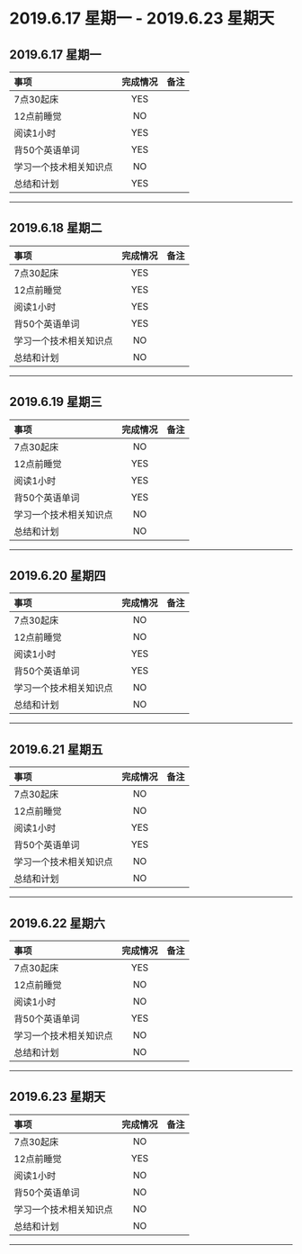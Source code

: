# **2019.6.17 星期一 - 2019.6.23 星期天**


## 2019.6.17 星期一

| 事项                   | 完成情况 | 备注 |
| :--------------------- | :------: | :--- |
| 7点30起床              |   YES    |      |
| 12点前睡觉             |    NO    |
| 阅读1小时              |   YES    |
| 背50个英语单词         |   YES    |
| 学习一个技术相关知识点 |    NO    |
| 总结和计划             |   YES    |

***

## 2019.6.18 星期二

| 事项                   | 完成情况 | 备注 |
| :--------------------- | :------: | :--- |
| 7点30起床              |   YES    |      |
| 12点前睡觉             |   YES    |
| 阅读1小时              |   YES    |
| 背50个英语单词         |   YES    |
| 学习一个技术相关知识点 |    NO    |
| 总结和计划             |    NO    |

***

## 2019.6.19 星期三

| 事项                   | 完成情况 | 备注 |
| :--------------------- | :------: | :--- |
| 7点30起床              |    NO    |      |
| 12点前睡觉             |   YES    |
| 阅读1小时              |   YES    |
| 背50个英语单词         |   YES    |
| 学习一个技术相关知识点 |    NO    |
| 总结和计划             |    NO    |

***

## 2019.6.20 星期四

| 事项                   | 完成情况 | 备注 |
| :--------------------- | :------: | :--- |
| 7点30起床              |    NO    |      |
| 12点前睡觉             |    NO    |
| 阅读1小时              |   YES    |
| 背50个英语单词         |   YES    |
| 学习一个技术相关知识点 |    NO    |
| 总结和计划             |    NO    |

***

## 2019.6.21 星期五

| 事项                   | 完成情况 | 备注 |
| :--------------------- | :------: | :--- |
| 7点30起床              |    NO    |      |
| 12点前睡觉             |    NO    |
| 阅读1小时              |   YES    |
| 背50个英语单词         |   YES    |
| 学习一个技术相关知识点 |    NO    |
| 总结和计划             |    NO    |

***


## 2019.6.22 星期六

| 事项                   | 完成情况 | 备注 |
| :--------------------- | :------: | :--- |
| 7点30起床              |   YES    |      |
| 12点前睡觉             |    NO    |
| 阅读1小时              |    NO    |
| 背50个英语单词         |   YES    |
| 学习一个技术相关知识点 |    NO    |
| 总结和计划             |    NO    |

***

## 2019.6.23 星期天

| 事项                   | 完成情况 | 备注 |
| :--------------------- | :------: | :--- |
| 7点30起床              |    NO    |      |
| 12点前睡觉             |   YES    |
| 阅读1小时              |    NO    |
| 背50个英语单词         |    NO    |
| 学习一个技术相关知识点 |    NO    |
| 总结和计划             |    NO    |

***